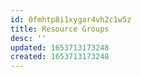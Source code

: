 ```yaml
---
id: 0fmhtp8i1xygar4vh2c1w5z
title: Resource Groups
desc: ''
updated: 1653713173248
created: 1653713173248
---
```


